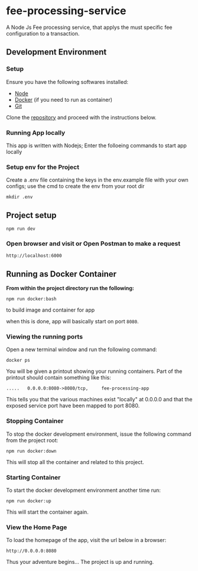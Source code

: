 # fee-processing-service

A Node Js Fee processing service, that applys the must specific fee configuration to a transaction.

## Development Environment

### Setup

Ensure you have the following softwares installed:

- [Node](https://nodejs.org)
- [Docker](https://docs.docker.com/install/) (if you need to run as container)
- [Git](https://www.atlassian.com/git/tutorials/install-git)

Clone the [repository](https://github.com/sodiadrhain/movie-web-app.git) and proceed with the instructions below.

### Running App locally

This app is written with Nodejs; Enter the folloeing commands to start app locally
### Setup env for the Project

Create a .env file containing the keys in the env.example file with your own configs; use the cmd to create the env from your root dir

```
mkdir .env
```

## Project setup

```
npm run dev
```

### Open browser and visit or Open Postman to make a request

```
http://localhost:6000
```

## Running as Docker Container

**From within the project directory run the following:**

```
npm run docker:bash
```

to build image and container for app

when this is done, app will basically start on port `8080`.

### Viewing the running ports

Open a new terminal window and run the following command:

```
docker ps
```

You will be given a printout showing your running containers. Part of the printout should contain something like this:

```
.....   0.0.0.0:8080->8080/tcp,     fee-processing-app

```

This tells you that the various machines exist "locally" at 0.0.0.0 and that the exposed service port have been mapped to port 8080.

### Stopping Container

To stop the docker development environment, issue the following command from the project root:

```
npm run docker:down
```

This will stop all the container and related to this project.

### Starting Container

To start the docker development environment another time run:

```
npm run docker:up
```

This will start the container again.

### View the Home Page

To load the homepage of the app, visit the url below in a browser:

    http://0.0.0.0:8080

Thus your adventure begins... The project is up and running.
